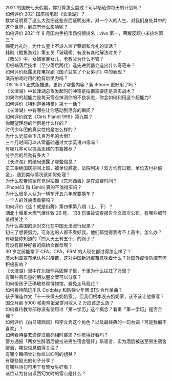 2021 的国庆七天假期，你打算怎么度过？可以晒晒你每天的计划吗？  
如何评价 2021 国庆档电影《长津湖》？  
数学证明费了这么大劲把这些东西证明出来，对一个人的人生、对我们身处其中的这个世界，到底有什么影响呢？  
如何评价 2021 年 8 月国内手机市场份额排名：vivo 第一，荣耀反超小米排名第三？  
赐死允礼时，为什么皇上不派人监听甄嬛和允礼的谈话？  
韩剧《鱿鱼游戏》第五关「玻璃桥」有没有其他解法过关？  
《教父》中，女婿家暴女儿，老教父为什么不管？  
用极端落后技术（至少落后两代）造先进武器会造出什么奇葩来？  
如何评价赵露思在电视剧《国子监来了个女弟子》中的表现？  
演员拍戏时用的枪有后坐力吗？  
iOS 15.0.1 正式版推送，更新了哪些内容？新 iPhone 更好用了吗？  
《长津湖》中长津湖总攻发起时的冲锋是拍摄需要还是真实战术？  
如果你的超能力是每天零点抹消你的不良状态，你会如何利用这个超能力?  
如何评价《特利迦奥特曼》第十一话？  
《长津湖》中有哪些让你感动到泪奔的瞬间？  
如何评价综艺《Girls Planet 999》第九期？  
你期望理想的伴侣是什么样的？  
时代少年团的真实性格是怎么样的？  
为什么史前会下几百万年的大雨?  
三个月时间可以从零基础通过大学英语四级吗？  
有哪几本可以提高思维的书籍推荐？  
分手后的后劲有多大？  
《长津湖》的结局透露了哪些信息？  
员工拒绝国庆期间上班，被单位辞退，法院判决「双方均有过错，单位支付补偿金」，遇到类似情况该如何处理？  
为什么影帝梁家辉觉得拍摄《东邪西毒》是在浪费时间？  
iPhone13 和 13mini 真的不值得买吗？  
为什么很多人认为一辆车开五六年就要换车？  
一个人的外貌很重要吗？  
如何评价《这！就是街舞》第四季第八期（上、下）？  
湖北十堰重大燃气爆炸致 26 死、 138 伤事故调查报告全文首次公布，有哪些细节值得关注？  
为什么美国的派对文化在中国无法流行起来？  
初三了想要努力，可身边的人都不看好我，他们都觉得我考不上高中，怎么办？  
有哪些你知道的「四大天王有五个」的例子？  
有没有那种好看的病娇文推荐啊？  
30 岁之前能拿下 CFA，CPA，FRM 的人现在都过得怎么样了？  
澳大利亚宣布承认科兴疫苗，这对中国新冠疫苗意味着什么？对国外疫情防控有何积极影响？  
《长津湖》里中在北极熊兵团屋子里，千里为什么拦住了万里？  
有哪些高质量的朋友圈文案可以分享？  
如何带孩子正确地参观博物馆，避免走马观花？  
如何看待酷玩乐队 Coldplay 和防弹少年团 BTS 合作单曲？  
孩子编造作文「十一长假去奶奶家」，但我们根本没去奶奶家，该不该让他重写？  
国企月薪  5000 和卖鸡蛋灌饼月收入 2 万应该怎么选？  
如何看待教育部称没有使用过「第一学历」这个概念？看重「第一学历」是否合理？  
如何评价《白马啸西风》和李文秀这个角色？以及最经典的一句台词「可是我偏不喜欢」？  
如何看待娄艺潇穿汉服亮相时装周？你觉得好看吗？  
警方通报「两女生醉酒后被拉进男生宿舍强奸」系谣言，实为酒后被送至男生宿舍醒酒，哪些信息值得关注？  
有哪个瞬间曾让你难以抑制的想哭？  
有哪些励志的句子分享？  
有哪些诗句可用于夸赞女生好看？  
诸位认为各自读西幻文时的雷点是什么？  

